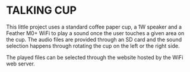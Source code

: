 # TALKING CUP

This little project uses a standard coffee paper cup, a 1W speaker and a Feather M0+ WiFi to play a sound once the user touches a given area on the cup. The audio files are provided through an SD card and the sound selection happens through rotating the cup on the left or the right side.

The played files can be selected through the website hosted by the WiFi web server.